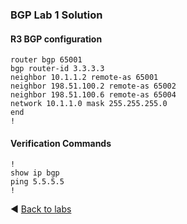 ### BGP Lab 1 Solution
#### R3 BGP configuration
```
router bgp 65001
bgp router-id 3.3.3.3
neighbor 10.1.1.2 remote-as 65001
neighbor 198.51.100.2 remote-as 65002
neighbor 198.51.100.6 remote-as 65004
network 10.1.1.0 mask 255.255.255.0
end
!
```
#### Verification Commands
```
!
show ip bgp
ping 5.5.5.5
!
```
◀️ [Back to labs](https://github.com/tech-zero/ccnp-encor/blob/main/labs/3-infrastructure/_layer3/bgp/bgp1/README.md)
